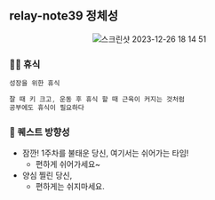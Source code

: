 ## relay-note39 정체성

<div align="center">
    <img alt="스크린샷 2023-12-26 18 14 51" src="https://github.com/user-attachments/assets/9129ba79-cfc2-4167-8dbd-982fd8c09c2c">
</div>

### 🧘🏻 휴식

```swift
성장을 위한 휴식

잘 때 키 크고, 운동 후 휴식 할 때 근육이 커지는 것처럼
공부에도 휴식이 필요하다
```

### 🤔 퀘스트 방향성

- 잠깐! 1주차를 불태운 당신, 여기서는 쉬어가는 타임!
    - 편하게 쉬어가세요~
- 양심 찔린 당신,
    - 편하게는 쉬지마세요.
